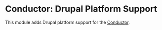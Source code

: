 Conductor: Drupal Platform Support
====================================

This module adds Drupal platform support for the 
[Conductor](https://github.com/conductorphp/conductor-core).
